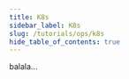 ```yaml
---
title: K8s
sidebar_label: K8s
slug: /tutorials/ops/k8s
hide_table_of_contents: true
---
```

balala...